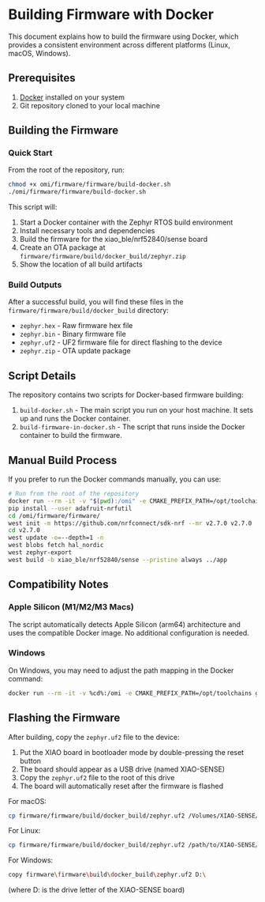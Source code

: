 # Building Firmware with Docker

This document explains how to build the firmware using Docker, which provides a consistent environment across different platforms (Linux, macOS, Windows).

## Prerequisites

1. [Docker](https://www.docker.com/products/docker-desktop/) installed on your system
2. Git repository cloned to your local machine

## Building the Firmware

### Quick Start

From the root of the repository, run:

```bash
chmod +x omi/firmware/firmware/build-docker.sh
./omi/firmware/firmware/build-docker.sh
```

This script will:
1. Start a Docker container with the Zephyr RTOS build environment
2. Install necessary tools and dependencies
3. Build the firmware for the xiao_ble/nrf52840/sense board
4. Create an OTA package at `firmware/firmware/build/docker_build/zephyr.zip`
5. Show the location of all build artifacts

### Build Outputs

After a successful build, you will find these files in the `firmware/firmware/build/docker_build` directory:

- `zephyr.hex` - Raw firmware hex file
- `zephyr.bin` - Binary firmware file
- `zephyr.uf2` - UF2 firmware file for direct flashing to the device
- `zephyr.zip` - OTA update package

## Script Details

The repository contains two scripts for Docker-based firmware building:

1. `build-docker.sh` - The main script you run on your host machine. It sets up and runs the Docker container.
2. `build-firmware-in-docker.sh` - The script that runs inside the Docker container to build the firmware.

## Manual Build Process

If you prefer to run the Docker commands manually, you can use:

```bash
# Run from the root of the repository
docker run --rm -it -v "$(pwd):/omi" -e CMAKE_PREFIX_PATH=/opt/toolchains -e PATH="/root/.local/bin:$PATH" ghcr.io/zephyrproject-rtos/ci bash
pip install --user adafruit-nrfutil
cd /omi/firmware/firmware/
west init -m https://github.com/nrfconnect/sdk-nrf --mr v2.7.0 v2.7.0
cd v2.7.0
west update -o=--depth=1 -n
west blobs fetch hal_nordic
west zephyr-export
west build -b xiao_ble/nrf52840/sense --pristine always ../app
```

## Compatibility Notes

### Apple Silicon (M1/M2/M3 Macs)

The script automatically detects Apple Silicon (arm64) architecture and uses the compatible Docker image. No additional configuration is needed.

### Windows

On Windows, you may need to adjust the path mapping in the Docker command:

```bash
docker run --rm -it -v %cd%:/omi -e CMAKE_PREFIX_PATH=/opt/toolchains ghcr.io/zephyrproject-rtos/ci bash
```

## Flashing the Firmware

After building, copy the `zephyr.uf2` file to the device:

1. Put the XIAO board in bootloader mode by double-pressing the reset button
2. The board should appear as a USB drive (named XIAO-SENSE)
3. Copy the `zephyr.uf2` file to the root of this drive
4. The board will automatically reset after the firmware is flashed

For macOS:
```bash
cp firmware/firmware/build/docker_build/zephyr.uf2 /Volumes/XIAO-SENSE/
```

For Linux:
```bash
cp firmware/firmware/build/docker_build/zephyr.uf2 /path/to/XIAO-SENSE/
```

For Windows:
```bash
copy firmware\firmware\build\docker_build\zephyr.uf2 D:\
```
(where D: is the drive letter of the XIAO-SENSE board)
